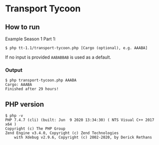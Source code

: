 # Transport Tycoon

## How to run
Example Season 1 Part 1:
```
$ php tt-1.1/transport-tycoon.php [Cargo (optional), e.g. AAABA]
```
If no input is provided `AABABBAB` is used as a default.
### Output
```
$ php transport-tycoon.php AAABA
Cargo: AAABA
Finished after 29 hours!
```

## PHP version
```
$ php -v
PHP 7.4.7 (cli) (built: Jun  9 2020 13:34:30) ( NTS Visual C++ 2017 x64 )
Copyright (c) The PHP Group
Zend Engine v3.4.0, Copyright (c) Zend Technologies
    with Xdebug v2.9.6, Copyright (c) 2002-2020, by Derick Rethans

```